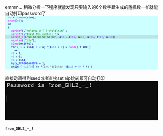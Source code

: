 emmm... 稍微分析一下程序就能发现只要输入的6个数字跟生成的随机数一样就能自动打印password了
![img](wp/images/image.png)

直接动调得到seed或者直接set eip跳转即可自动打印
![img](wp/images/image-1.png)

**`from_GHL2_-_!`**